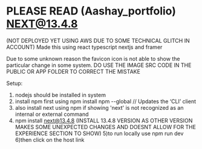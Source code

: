 # PLEASE READ   (Aashay_portfolio) NEXT@13.4.8
(NOT DEPLOYED YET USING AWS DUE TO SOME TECHNICAL GLITCH IN ACCOUNT)
Made this using react typescript nextjs and framer

Due to some unknown reason the favicon icon is not able to show the particular change in some system.
DO USE THE IMAGE SRC CODE IN THE PUBLIC OR APP FOLDER TO CORRECT THE MISTAKE

Setup:
1) nodejs should be installed in system
2) install npm first using npm install npm --global // Updates the ‘CLI’ client
3) also install next using npm if showing 'next' is not recognized as an internal or external command
4) npm install next@13.4.8 (INSTALL 13.4.8 VERSION AS OTHER VERSION MAKES SOME UNEXPECTED CHANGES AND DOESNT ALLOW FOR THE EXPERIENCE SECTION TO SHOW)
5)to run locally use npm run dev
6)then click on the host link
